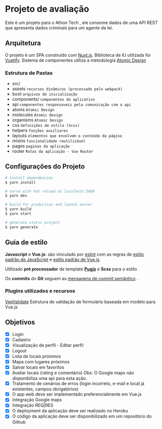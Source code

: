 


#  Projeto de avaliação

Este é um projeto para o Athon Tech , ele consome dados de uma API REST que apresenta dados criminais para um agente da lei.


##  Arquitetura

O projeto é um SPA construído com [Nuxt.js](https://nuxtjs.org/).
Biblioteca de IU utilizada foi [Vuetify](https://vuetifyjs.com/en/).
Sistema de componentes utiliza a metodologia [Atomic Design](https://bradfrost.com/blog/post/atomic-web-design/)

###  Estrutura de Pastas

- src/
- assets `recursos dinâmicos (processado pelo webpack)`
- boot `arquivos de inicialização`
- components/ `componentes do aplicativo`
- api `componentes responsaveis pela comunicação com a api`
- atoms `Atomic Design`
- molecules `Atomic Design`
- organisms `Atomic Design`
- css `definições de estilo (Scss)`
- helpers `funções auxiliares`
- layouts `elementos que envolvem o conteúdo da página`
- mixins `funcionalidade reutilizável`
- pages `paginas da aplicação`
- router `Rotas da aplicação - Vue Router`


##  Configurações do Projeto

```bash
# install dependencies
$ yarn install

# serve with hot reload at localhost:3000
$ yarn dev

# build for production and launch server
$ yarn build
$ yarn start

# generate static project
$ yarn generate
```



##  Guia de estilo

**Javascript** e **Vue.js**: são vinculado por [eslint](https://eslint.org/docs/user-guide/getting-started) com as regras de [estilo padrão de JavaScript](https://standardjs.com/) e [estilo padrão de Vue.js](https://github.com/vuejs/eslint-plugin-vue#priority-a-essential-error-prevention).

Utilizado **pré processador** de template **[Pugjs](https://github.com/pugjs/pug)** e **Scss** para o estilo

Os **commits** do **Git** seguem as [mensagens de commit semântico](https://gist.github.com/joshbuchea/6f47e86d2510bce28f8e7f42ae84c716) .


###  Plugins utilizados e recursos

[VeeValidate](https://vee-validate.logaretm.com/v3) Estrutura de validação de formulário baseada em modelo para Vue.js


##  Objetivos

- [x] Login
- [x] Cadastro
- [x] Visualização de perfil - Editar perfil
- [x] Logout
- [x] Lista de locais próximos
- [x] Mapa com lugares próximos
- [x] Salvar locais em favoritos
- [x] Avaliar locais (rating e comentário) Obs: O Google maps não disponibiliza uma api para esta ação.
- [x] Tratamento de cenários de erros (login incorreto, e-mail e local já existentes, campos obrigatórios)
- [x] O app web deve ser implementado preferencialmente em Vue.js
- [x] Integração Google maps
- [x] Integração REQ|RES
- [x] O deployment da aplicação deve ser realizado no Heroku
- [x] O código da aplicação deve ser disponibilizado em um repositório do Github